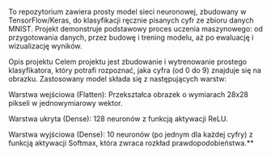 To repozytorium zawiera prosty model sieci neuronowej, zbudowany w TensorFlow/Keras, do klasyfikacji ręcznie pisanych cyfr ze zbioru danych MNIST. Projekt demonstruje podstawowy proces uczenia maszynowego: od przygotowania danych, przez budowę i trening modelu, aż po ewaluację i wizualizację wyników.

Opis projektu
Celem projektu jest zbudowanie i wytrenowanie prostego klasyfikatora, który potrafi rozpoznać, jaka cyfra (od 0 do 9) znajduje się na obrazku. Zastosowany model składa się z następujących warstw:

Warstwa wejściowa (Flatten): Przekształca obrazek o wymiarach 28x28 pikseli w jednowymiarowy wektor.

Warstwa ukryta (Dense): 128 neuronów z funkcją aktywacji ReLU.

Warstwa wyjściowa (Dense): 10 neuronów (po jednym dla każdej cyfry) z funkcją aktywacji Softmax, która zwraca rozkład prawdopodobieństwa.**
